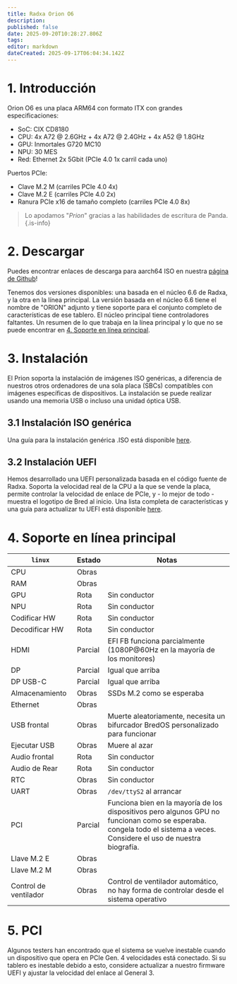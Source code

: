 ```yaml
---
title: Radxa Orion O6
description:
published: false
date: 2025-09-20T10:28:27.806Z
tags:
editor: markdown
dateCreated: 2025-09-17T06:04:34.142Z
---
```


# 1. Introducción

Orion O6 es una placa ARM64 con formato ITX con grandes especificaciones:

- SoC: CIX CD8180
- CPU: 4x A72 @ 2.6GHz + 4x A72 @ 2.4GHz + 4x A52 @ 1.8GHz
- GPU: Inmortales G720 MC10
- NPU: 30 MES
- Red: Ethernet 2x 5Gbit (PCIe 4.0 1x carril cada uno)

Puertos PCIe:

- Clave M.2 M (carriles PCIe 4.0 4x)
- Clave M.2 E (carriles PCIe 4.0 2x)
- Ranura PCIe x16 de tamaño completo (carriles PCIe 4.0 8x)

> Lo apodamos "_Prion_" gracias a las habilidades de escritura de Panda.
> {.is-info}

# 2. Descargar

Puedes encontrar enlaces de descarga para aarch64 ISO en nuestra [página de Github](https://github.com/BredOS/bredos-iso/releases/latest)!

Tenemos dos versiones disponibles: una basada en el núcleo 6.6 de Radxa, y la otra en la línea principal.
La versión basada en el núcleo 6.6 tiene el nombre de "ORION" adjunto y tiene soporte para el conjunto completo de características de ese tablero.
El núcleo principal tiene controladores faltantes. Un resumen de lo que trabaja en la línea principal y lo que no se puede encontrar en [4. Soporte en línea principal](#h-4-mainline-support).

# 3. Instalación

El Prion soporta la instalación de imágenes ISO genéricas, a diferencia de nuestros otros ordenadores de una sola placa (SBCs) compatibles con imágenes específicas de dispositivos. La instalación se puede realizar usando una memoria USB o incluso una unidad óptica USB.

## 3.1 Instalación ISO genérica

Una guía para la instalación genérica .ISO está disponible [here](/install/Installation-with-ISO).

## 3.2 Instalación UEFI

Hemos desarrollado una UEFI personalizada basada en el código fuente de Radxa. Soporta la velocidad real de la CPU a la que se vende la placa, permite controlar la velocidad de enlace de PCIe, y - lo mejor de todo - muestra el logotipo de Bred al inicio. Una lista completa de características y una guía para actualizar tu UEFI está disponible [here](/radxa-orion-o6/prion-uefi-installation).

# 4. Soporte en línea principal

| `linux`                     | Estado  | Notas                                                                                                                                                                                                                        |
| --------------------------- | ------- | ---------------------------------------------------------------------------------------------------------------------------------------------------------------------------------------------------------------------------- |
| CPU                         | Obras   |                                                                                                                                                                                                                              |
| RAM                         | Obras   |                                                                                                                                                                                                                              |
| GPU                         | Rota    | Sin conductor                                                                                                                                                                                                                |
| NPU                         | Rota    | Sin conductor                                                                                                                                                                                                                |
| Codificar HW                | Rota    | Sin conductor                                                                                                                                                                                                                |
| Decodificar HW              | Rota    | Sin conductor                                                                                                                                                                                                                |
| HDMI                        | Parcial | EFI FB funciona parcialmente (1080P@60Hz en la mayoría de los monitores)                                                                                                                     |
| DP                          | Parcial | Igual que arriba                                                                                                                                                                                                             |
| DP USB-C                    | Parcial | Igual que arriba                                                                                                                                                                                                             |
| Almacenamiento              | Obras   | SSDs M.2 como se esperaba                                                                                                                                                                                    |
| Ethernet                    | Obras   |                                                                                                                                                                                                                              |
| USB frontal                 | Obras   | Muerte aleatoriamente, necesita un bifurcador BredOS personalizado para funcionar                                                                                                                                            |
| Ejecutar USB                | Obras   | Muere al azar                                                                                                                                                                                                                |
| Audio frontal               | Rota    | Sin conductor                                                                                                                                                                                                                |
| Audio de Rear               | Rota    | Sin conductor                                                                                                                                                                                                                |
| RTC                         | Obras   | Sin conductor                                                                                                                                                                                                                |
| UART                        | Obras   | `/dev/ttyS2` al arrancar                                                                                                                                                                                                     |
| PCI                         | Parcial | Funciona bien en la mayoría de los dispositivos pero algunos GPU no funcionan como se esperaba. <br> congela todo el sistema a veces. Considere el uso de nuestra biografía. |
| Llave M.2 E | Obras   |                                                                                                                                                                                                                              |
| Llave M.2 M | Obras   |                                                                                                                                                                                                                              |
| Control de ventilador       | Obras   | Control de ventilador automático, no hay forma de controlar desde el sistema operativo                                                                                                                                       |

# 5. PCI

Algunos testers han encontrado que el sistema se vuelve inestable cuando un dispositivo que opera en PCIe Gen. 4 velocidades está conectado. Si su tablero es inestable debido a esto, considere actualizar a nuestro firmware UEFI y ajustar la velocidad del enlace al General 3.